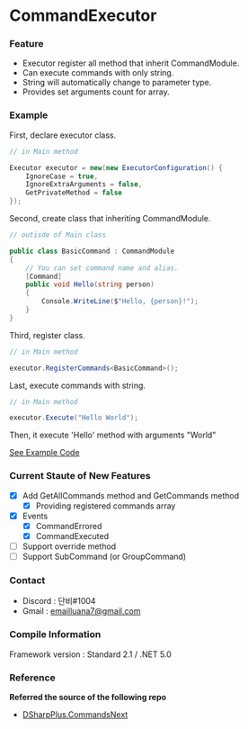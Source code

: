 # CommandExecutor

### Feature
- Executor register all method that inherit CommandModule.
- Can execute commands with only string.
- String will automatically change to parameter type.
- Provides set arguments count for array.

### Example
First, declare executor class.
```cs
// in Main method

Executor executor = new(new ExecutorConfiguration() {
    IgnoreCase = true,
    IgnoreExtraArguments = false,
    GetPrivateMethod = false
});
```

Second, create class that inheriting CommandModule.
```cs
// outisde of Main class

public class BasicCommand : CommandModule
{
    // You can set command name and alias.
    [Command]
    public void Hello(string person)
    {
        Console.WriteLine($"Hello, {person}!");
    }
}
```

Third, register class.
```cs
// in Main method

executor.RegisterCommands<BasicCommand>();
```

Last, execute commands with string.
```cs
// in Main method

executor.Execute("Hello World");
```

Then, it execute 'Hello' method with arguments "World"

[See Example Code](/Test/Program.cs)

### Current Staute of New Features
- [X] Add GetAllCommands method and GetCommands<T> method
  - [X] Providing registered commands array
- [X] Events
  - [X] CommandErrored
  - [X] CommandExecuted
- [ ] Support override method
- [ ] Support SubCommand (or GroupCommand)

### Contact
- Discord : 단비#1004
- Gmail : emailluana7@gmail.com

### Compile Information
Framework version : Standard 2.1 / .NET 5.0

### Reference
**Referred the source of the following repo**
- [DSharpPlus.CommandsNext](https://github.com/DSharpPlus/DSharpPlus/tree/master/DSharpPlus.CommandsNext)
